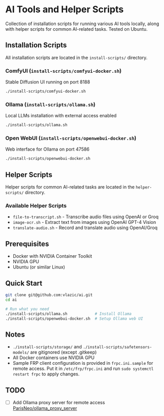 # AI Tools and Helper Scripts

Collection of installation scripts for running various AI tools locally, along with helper scripts for common AI-related tasks. Tested on Ubuntu.

## Installation Scripts

All installation scripts are located in the `install-scripts/` directory.

### ComfyUI (`install-scripts/comfyui-docker.sh`)
Stable Diffusion UI running on port 8188
```bash
./install-scripts/comfyui-docker.sh
```

### Ollama (`install-scripts/ollama.sh`)
Local LLMs installation with external access enabled
```bash
./install-scripts/ollama.sh
```

### Open WebUI (`install-scripts/openwebui-docker.sh`)
Web interface for Ollama on port 47586
```bash
./install-scripts/openwebui-docker.sh
```

## Helper Scripts

Helper scripts for common AI-related tasks are located in the `helper-scripts/` directory.

### Available Helper Scripts

- `file-to-transcript.sh` - Transcribe audio files using OpenAI or Groq
- `image-ocr.sh` - Extract text from images using OpenAI GPT-4 Vision
- `translate-audio.sh` - Record and translate audio using OpenAI/Groq

## Prerequisites

- Docker with NVIDIA Container Toolkit
- NVIDIA GPU
- Ubuntu (or similar Linux)

## Quick Start

```bash
git clone git@github.com:vlazic/ai.git
cd ai

# Run what you need
./install-scripts/ollama.sh            # Install Ollama
./install-scripts/openwebui-docker.sh  # Setup Ollama web UI
```

## Notes
- `./install-scripts/storage/` and `./install-scripts/safetensors-models/` are gitignored (except .gitkeep)
- All Docker containers use NVIDIA GPU
- Sample FRP client configuration is provided in `frpc.ini.sample` for remote access. Put it in `/etc/frp/frpc.ini` and run `sudo systemctl restart frpc` to apply changes.

## TODO

- [ ] Add Ollama proxy server for remote access [ParisNeo/ollama_proxy_server](https://github.com/ParisNeo/ollama_proxy_server)
